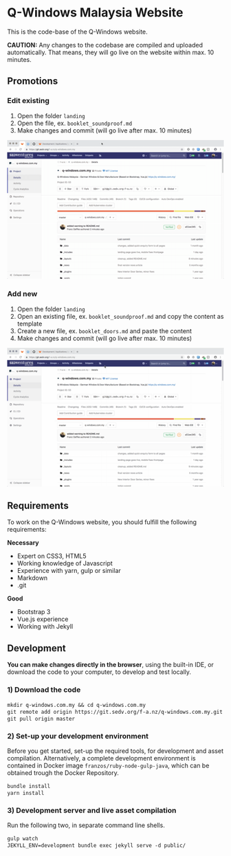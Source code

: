 # Q-Windows Malaysia Website

This is the code-base of the Q-Windows website.

**CAUTION:** Any changes to the codebase are compiled and uploaded automatically. That means, they will go live on the website within max. 10 minutes.

## Promotions

### Edit existing

1. Open the folder `landing`
2. Open the file, ex. `booklet_soundproof.md`
3. Make changes and commit (will go live after max. 10 minutes)

<img alt="Edit promotion" src="README_assets/edit-promotion.gif">

### Add new

1. Open the folder `landing`
2. Open an existing file, ex. `booklet_soundproof.md` and copy the content as template
3. Create a new file, ex. `booklet_doors.md` and paste the content
3. Make changes and commit (will go live after max. 10 minutes)

<img alt="Add new promotion" src="README_assets/add-promotion.gif">

## Requirements

To work on the Q-Windows website, you should fulfill the following requirements:

**Necessary**

- Expert on CSS3, HTML5
- Working knowledge of Javascript
- Experience with yarn, gulp or similar
- Markdown
- .git

**Good**

- Bootstrap 3
- Vue.js experience
- Working with Jekyll

## Development

**You can make changes directly in the browser**, using the built-in IDE, or download the code to your computer, to develop and test locally.

### 1) Download the code

    mkdir q-windows.com.my && cd q-windows.com.my
    git remote add origin https://git.sedv.org/f-a.nz/q-windows.com.my.git
    git pull origin master

### 2) Set-up your development environment

Before you get started, set-up the required tools, for development and asset compilation. Alternatively, a complete development environment is contained in Docker image `franzos/ruby-node-gulp-java`, which can be obtained trough the Docker Repository.

    bundle install
    yarn install

### 3) Development server and live asset compilation

Run the following two, in separate command line shells.

    gulp watch
    JEKYLL_ENV=development bundle exec jekyll serve -d public/